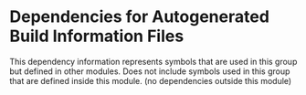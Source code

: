 
# Dependencies for Autogenerated Build Information Files
This dependency information represents symbols that are used in this group but defined in other modules.  Does not include symbols used in this group that are defined inside this module.
(no dependencies outside this module)
